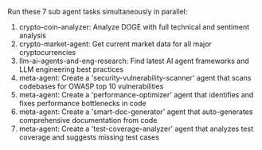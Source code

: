 Run these 7 sub agent tasks simultaneously in parallel:

1. crypto-coin-analyzer: Analyze DOGE with full technical and sentiment analysis
2. crypto-market-agent: Get current market data for all major cryptocurrencies
3. llm-ai-agents-and-eng-research: Find latest AI agent frameworks and LLM engineering best practices
4. meta-agent: Create a 'security-vulnerability-scanner' agent that scans codebases for OWASP top 10 vulnerabilities
5. meta-agent: Create a 'performance-optimizer' agent that identifies and fixes performance bottlenecks in code
6. meta-agent: Create a 'smart-doc-generator' agent that auto-generates comprehensive documentation from code
7. meta-agent: Create a 'test-coverage-analyzer' agent that analyzes test coverage and suggests missing test cases